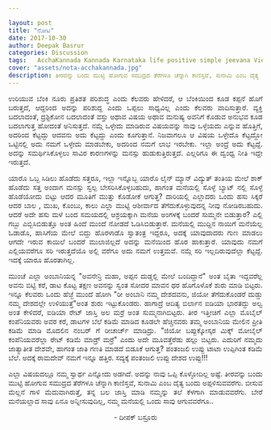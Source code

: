 ```yaml
---

layout: post
title: "ನೋಟ"
date: 2017-10-30
author: Deepak Basrur
categories: Discussion
tags:	AcchaKannada Kannada Karnataka life positive simple jeevana View Good Bad Experience
cover: "assets/nota-acchakannada.jpg"
description: ತೀರವನ್ನು ಬಂದು ಮುಟ್ಟಿ ಹೋಗುವ ಸಮುದ್ರದ ತೆರೆಗಳೂ ಚೆನ್ನಾಗಿ ಕಾಣಿಸ್ತವೆ, ಸುನಾಮಿ ಎಂಬ ದೈತ್ಯ ಬಂದು ಅಪ್ಪಳಿಸುವವರೆಗು!
---
```


<p align="justify">ಉರಿಯುವ ಬೆಂಕಿ ನೂರು ಪ್ರತಿಶತ ಪರಿಶುದ್ಧ ಎಂದು ಕೆಲವರು ಹೇಳಿದರೆ, ಆ ಬೆಂಕಿಯಿಂದ ಕೂಡ ಕಪ್ಪನೆ ಹೊಗೆ ಬರುತ್ತದೆ, ಆದ್ದರಿಂದ ಅದನ್ನು ಪರಿಶುದ್ದ ಎಂದು ಒಪ್ಪಲು ಸಾಧ್ಯವಿಲ್ಲ ಎಂದು ಕೆಲವರು ವಾದಿಸುತ್ತಾರೆ. ವ್ಯಕ್ತಿ  ಬದಲಾದಂತೆ, ದ್ರಶ್ಟಿಕೋನ ಬದಲಾದಂತೆ ವಸ್ತು ಅಥಾವ ವಿಷಯ ಅಥಾವ ಮನುಷ್ಯ ಅವನಿಗೆ ಕೊಡುವ ಅನುಭವ ಕೂಡ ಬದಲಾಗುತ್ತ ಹೋದಂತೆ ಅನಿಸುತ್ತದೆ. ನಮ್ಗೆ ಒಳ್ಳೇದು ಮಾಡಿರುವ ವಿಷಯವನ್ನು ನಾವು ಒಳ್ಳೆಯದು ಎನ್ನುವ ಹೊತ್ತಿಗೆ, ಅದರಿಂದ ಕೆಟ್ಟದ್ದು ಆದವನು ಅದು ಕೆಟ್ಟದ್ದು ಎಂದು ಕೂಗುತ್ತಾನೆ. ನಿಜವಾಗಲೂ ಆ ವಿಷಯ ಒಳ್ಳೇದೊ ಕೆಟ್ಟದ್ದೋ ಒಟ್ಟಿನಲ್ಲಿ ಅದು ನಮಗೆ ಒಳ್ಳೇದು ಮಾಡಬೇಕು, ಅದರಿಂದ ನಮಗೆ ಲಾಭ ಇರಬೇಕು. ಇಲ್ಲಾ ಅಂದ್ರೆ ಅದು ಕೆಟ್ಟದ್ದೆ. ಅದನ್ನು ಸಮರ್ಥಿಸಿಕೊಳ್ಳಲು ಸಾವಿರ ಕಾರಣಗಳನ್ನು ಮನಸ್ಸು ಹುಡುಕುತ್ತಿರುತ್ತದೆ. ಎಲ್ಲರಿಗೂ  ಈ ದ್ವಂಧ್ವ ನೀತಿ ಇದ್ದೇ ಇರುತ್ತದೆ.</p>
<p align="justify">ಯಾರೊ ಒಬ್ಬ ಸಿಡಿಲು ಹೊಡೆದು ಸತ್ತರೂ, ಇಲ್ಲಾ ಇನ್ನೊಬ್ಬ ಯಾರೊ ಲೈನ್ ಮ್ಯಾನ್ ವಿದ್ಯುತ್ ತಂತಿಯ ಮೇಲೆ ಶಾಕ್  ಹೊಡೆದು ಸತ್ತ ಅಂದಾಗ ಮನಸ್ಸು ಸ್ವಲ್ಪ ಬೇಸರಿಸಿಕೊಳ್ಳಬಹುದು, ಹಾಗಂತ ಮನೆಯಲ್ಲಿ ಸೊಳ್ಳೆ ಬ್ಯಾಟ್ ನಲ್ಲಿ ಸೊಳ್ಳೆ ಹೊಡೆಯೋದು ಬಿಟ್ಟು ಆದರ ಮೂತಿಗೆ ಮುತ್ತು ಕೊಡೋಕೆ ಆಗುತ್ತ?  ದಾರಿಯಲ್ಲಿ ಎಲ್ಲಾದರು ಒಂದು ಹಸು ಸಿಕ್ಕರೆ ಆದರ ಬಾಲ , ಮುಖ, ಕೊಂಬು, ಕಾಲು ಎಲ್ಲಾ ಮುಟ್ಟಿ ಆಶೀರ್ವಾದ ತೆಗೆದುಕೊಳ್ಳುವುದನ್ನ ನೀವು ನೋಡಿರಬಹುದು. ಆದರೆ ಅದೇ ಹಸು ಮಳೆ ಬಂದ ಸಮಯದಲ್ಲಿ ಆಶ್ರಯಕ್ಕಾಗಿ ಮನೆಯ ಅಂಗಳಕ್ಕೆ ಬಂದರೆ ಸುಮ್ಮನೇ ಬಿಡುತ್ತಾರ? ಎಲ್ಲಿ ಗಬ್ಬು ಎಬ್ಬಿಸಿಬಿಡುತ್ತೊ ಅಂತ ಹಿಂದೆ ಮುಂದೆ ನೋಡದೆ ಓಡಿಸಿಬಿಡುತ್ತಾರೆ. ಮನೆಯಲ್ಲಿ ಮುದ್ದಿನ ನಾಯಿಗೆ ಮನೆಯೆಲ್ಲ ಓಡಾಡೊ, ಹಾಸಿಗೆಯ ಮೇಲೆ ಬಿದ್ದು ಹೊರಳಾಡೊ ಸ್ವಾತಂತ್ರ ಇದ್ದರೂ, ಅದಕ್ಕೆ ಯಾವುದಾದರು ಗುಣ ಮಾಡಲು ಆಗದೇ ಇರುವ ಕಾಯಿಲೆ ಬಂದರೆ ಮುಲಾಜಿಲ್ಲದೆ ಅದನ್ನು ಮನೆಯಿಂದ ಹೊರ ಹಾಕುತ್ತಾರೆ. ಯಾವುದು ನಮಗೆ ಎಲ್ಲಿಯವರೆಗೂ  ಸರಿ ಇರುತ್ತದೆಯೊ ಅಲ್ಲಿ ವರೆಗೂ ಅದು ನಮಗೆ ಉತ್ತಮವೆ. ನಮ್ಗೆ ಸರಿ ಇಲ್ಲದಿರುವುದೆಲ್ಲಾ ಕೆಟ್ಟದ್ದೆ. ಇದಕ್ಕೆ ಯಾರೂ ಹೊರತಾಗಿಲ್ಲ.</p>
<p align="justify">ಮುಂಚೆ ಎಲ್ಲಾ ಅಂಬಾನಿಯನ್ನ "ಅವನೇನ್ರಿ ಮಹಾ, ಅಪ್ಪನ ದುಡ್ಡಲ್ಲಿ ಮೇಲೆ ಬಂದಿದ್ದಾನೆ"  ಅಂತ ಬೈತಾ ಇದ್ದವರೆಲ್ಲ ಅವನು ಬಿಟ್ಟಿ ಕರೆ, ಡಾಟ ಕೊಟ್ಟ ತಕ್ಷಣ ಅವನನ್ನು ಸ್ವಂತ ಸೋದರ ಮಾವನ ಥರ ಹೊಗೊಳೊಕೆ ಶುರು ಮಾಡಿ ಬಿಟ್ಟರು. ಇನ್ನೂ ಕೆಲವರು ಒಂದು ಹೆಜ್ಜೆ ಮುಂದೆ ಹೋಗಿ "ರೀ ಅಂಬಾನಿ ನಮ್ಮ ದೇಶದವನು, ಜಿಯೋ ತೆಗೆದುಕೊಂಡರೆ ದುಡ್ಡು ನಮ್ಮ ದೇಶದಲ್ಲೇ ಉಳಿಯುತ್ತೆ"ಅಂತ ಶುರು ಇಟ್ಟುಕೊಂಡರು. ಹಾಗಾದ್ರೆ ಆದಿತ್ಯ ಬಿರ್ಲಾನ ಐಡಿಯಾ ಭಾರತದ್ದು ಅಲ್ವ ಅಂತ ಕೇಳಿದರೆ, ಐಡಿಯಾ ರೇಟ್ ಜಾಸ್ತಿ ಅಲ ಮರ್ರೆ ಅಂತ ಸುಮ್ಮನಾಗಿಬಿಟ್ಟರು. ತೀರ ಇತ್ತೀಚಿಗೆ ಎಲ್ಲಾ ಮೊಬೈಲ್ ಕಂಪೆನಿಯವರು ಅವರ ಕರೆ, ಡಾಟಗಳ ಬೆಲೆ ಕಡಿಮೆ ಮಾಡಿದ ಕೂಡಲೇ ಹೆಚ್ಚಿನವರು ತಮ್ಮ ಅಂಬಾನಿಯ ಮೇಲಿನ ಪ್ರೀತಿ ಕಡಿಮೆ ಮಾಡಿ ಮೊದಲಿನ ನಂಬರ್ ಗೆ ರೀಚಾರ್ಚ್ ಮಾಡಿದ್ರು. "ಜಿಯೋ ಬಪ್ಪುಕ್ಕೋಸ್ಕರ ಮಿಕ್ಕ್ ಮೋಬೈಲ್ ಕಂಪೆನಿಯವರೆಲ್ಲಾ ರೇಟ್ ಕಡಿಮೆ ಮಾಡ್ರ್ ಮರ್ರೆ" ಎಂದು ಅದೇ ಮೂವತ್ತೆರೆಡು ಹಲ್ಲು ಬಿಟ್ಟರು. ಎದುರಿಗೆ ನಮ್ಮದು ಜಾತ್ಯಾತೀತ ದೇಶವೇ, ಹಾಗಂತ ಜಾತಿ ಗಣತಿ ಮಾಡದೆ ಬಿಡೂಕೆ ಆಗುತ್ತ? ಪಂತಂಜಲಿ ಉಪ್ಪು ಟಾಟಾ ಉಪ್ಪಿಗಿಂತ ಕಡಿಮೆ ಬೆಲೆ. ಅದಕ್ಕೆ ರಾಮದೇವ್ ನಮಗೆ ಇನ್ನೂ ಹತ್ತಿರ. ಸದ್ಯಕ್ಕೆ ಪಂತಂಜಲಿ ಉಪ್ಪು ದೇಶದ ಉಪ್ಪು!!!</p>
<p align="justify">ಎಲ್ಲಾ ವಿಷಯದಲ್ಲೂ ನಮ್ಮ ಸ್ವಾರ್ಥ ಎನ್ನೋದು ಅಡಗಿದೆ. ಅದನ್ನು ನಾವು ಒಪ್ಪಿ ಕೊಳ್ಳೋದಿಲ್ಲ ಅಷ್ಟೆ. ತೀರವನ್ನು ಬಂದು ಮುಟ್ಟಿ ಹೋಗುವ ಸಮುದ್ರದ ತೆರೆಗಳೂ ಚೆನ್ನಾಗಿ ಕಾಣಿಸ್ತವೆ, ಸುನಾಮಿ ಎಂಬ ದೈತ್ಯ ಬಂದು ಅಪ್ಪಳಿಸುವವರೆಗು. ಬೀಸುವ ಮೆಲ್ಲನೆ ಗಾಳಿ ಮೆದುವಾಗಿರುತ್ತೆ, ತನ್ನ ಬಲ ಜಾಸ್ತಿ ಮಾಡಿ ನಮ್ಮನ್ನು ತಲೆ ಕೆಳಗಾಗಿ ಮಾಡುವವರೆಗು. ಬೇರೆ ಮನೆಯಲ್ಲಾದ ಸಾವು ಏನೂ ಅನ್ನೀಸುವುದಿಲ್ಲ, ನಮ್ಮ ಮನೆಯಲ್ಲಿ ಒಂದು ಸಾವು ಆಗುವವರೆಗೂ..</p>

<p align="center">- ದೀಪಕ್ ಬಸ್ರೂರು</p>
